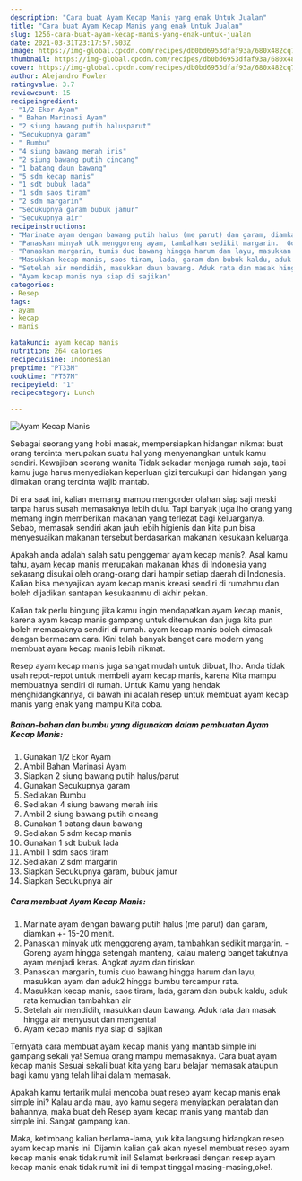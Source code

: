 ```yaml
---
description: "Cara buat Ayam Kecap Manis yang enak Untuk Jualan"
title: "Cara buat Ayam Kecap Manis yang enak Untuk Jualan"
slug: 1256-cara-buat-ayam-kecap-manis-yang-enak-untuk-jualan
date: 2021-03-31T23:17:57.503Z
image: https://img-global.cpcdn.com/recipes/db0bd6953dfaf93a/680x482cq70/ayam-kecap-manis-foto-resep-utama.jpg
thumbnail: https://img-global.cpcdn.com/recipes/db0bd6953dfaf93a/680x482cq70/ayam-kecap-manis-foto-resep-utama.jpg
cover: https://img-global.cpcdn.com/recipes/db0bd6953dfaf93a/680x482cq70/ayam-kecap-manis-foto-resep-utama.jpg
author: Alejandro Fowler
ratingvalue: 3.7
reviewcount: 15
recipeingredient:
- "1/2 Ekor Ayam"
- " Bahan Marinasi Ayam"
- "2 siung bawang putih halusparut"
- "Secukupnya garam"
- " Bumbu"
- "4 siung bawang merah iris"
- "2 siung bawang putih cincang"
- "1 batang daun bawang"
- "5 sdm kecap manis"
- "1 sdt bubuk lada"
- "1 sdm saos tiram"
- "2 sdm margarin"
- "Secukupnya garam bubuk jamur"
- "Secukupnya air"
recipeinstructions:
- "Marinate ayam dengan bawang putih halus (me parut) dan garam, diamkan +- 15-20 menit."
- "Panaskan minyak utk menggoreng ayam, tambahkan sedikit margarin.  Goreng ayam hingga setengah manteng, kalau mateng banget takutnya ayam menjadi keras. Angkat ayam dan tiriskan"
- "Panaskan margarin, tumis duo bawang hingga harum dan layu, masukkan ayam dan aduk2 hingga bumbu tercampur rata."
- "Masukkan kecap manis, saos tiram, lada, garam dan bubuk kaldu, aduk rata kemudian tambahkan air"
- "Setelah air mendidih, masukkan daun bawang. Aduk rata dan masak hingga air menyusut dan mengental"
- "Ayam kecap manis nya siap di sajikan"
categories:
- Resep
tags:
- ayam
- kecap
- manis

katakunci: ayam kecap manis 
nutrition: 264 calories
recipecuisine: Indonesian
preptime: "PT33M"
cooktime: "PT57M"
recipeyield: "1"
recipecategory: Lunch

---
```



![Ayam Kecap Manis](https://img-global.cpcdn.com/recipes/db0bd6953dfaf93a/680x482cq70/ayam-kecap-manis-foto-resep-utama.jpg)

Sebagai seorang yang hobi masak, mempersiapkan hidangan nikmat buat orang tercinta merupakan suatu hal yang menyenangkan untuk kamu sendiri. Kewajiban seorang  wanita Tidak sekadar menjaga rumah saja, tapi kamu juga harus menyediakan keperluan gizi tercukupi dan hidangan yang dimakan orang tercinta wajib mantab.

Di era  saat ini, kalian memang mampu mengorder olahan siap saji meski tanpa harus susah memasaknya lebih dulu. Tapi banyak juga lho orang yang memang ingin memberikan makanan yang terlezat bagi keluarganya. Sebab, memasak sendiri akan jauh lebih higienis dan kita pun bisa menyesuaikan makanan tersebut berdasarkan makanan kesukaan keluarga. 



Apakah anda adalah salah satu penggemar ayam kecap manis?. Asal kamu tahu, ayam kecap manis merupakan makanan khas di Indonesia yang sekarang disukai oleh orang-orang dari hampir setiap daerah di Indonesia. Kalian bisa menyajikan ayam kecap manis kreasi sendiri di rumahmu dan boleh dijadikan santapan kesukaanmu di akhir pekan.

Kalian tak perlu bingung jika kamu ingin mendapatkan ayam kecap manis, karena ayam kecap manis gampang untuk ditemukan dan juga kita pun boleh memasaknya sendiri di rumah. ayam kecap manis boleh dimasak dengan bermacam cara. Kini telah banyak banget cara modern yang membuat ayam kecap manis lebih nikmat.

Resep ayam kecap manis juga sangat mudah untuk dibuat, lho. Anda tidak usah repot-repot untuk membeli ayam kecap manis, karena Kita mampu membuatnya sendiri di rumah. Untuk Kamu yang hendak menghidangkannya, di bawah ini adalah resep untuk membuat ayam kecap manis yang enak yang mampu Kita coba.

<!--inarticleads1-->

##### Bahan-bahan dan bumbu yang digunakan dalam pembuatan Ayam Kecap Manis:

1. Gunakan 1/2 Ekor Ayam
1. Ambil  Bahan Marinasi Ayam
1. Siapkan 2 siung bawang putih halus/parut
1. Gunakan Secukupnya garam
1. Sediakan  Bumbu
1. Sediakan 4 siung bawang merah iris
1. Ambil 2 siung bawang putih cincang
1. Gunakan 1 batang daun bawang
1. Sediakan 5 sdm kecap manis
1. Gunakan 1 sdt bubuk lada
1. Ambil 1 sdm saos tiram
1. Sediakan 2 sdm margarin
1. Siapkan Secukupnya garam, bubuk jamur
1. Siapkan Secukupnya air




<!--inarticleads2-->

##### Cara membuat Ayam Kecap Manis:

1. Marinate ayam dengan bawang putih halus (me parut) dan garam, diamkan +- 15-20 menit.
1. Panaskan minyak utk menggoreng ayam, tambahkan sedikit margarin.  - Goreng ayam hingga setengah manteng, kalau mateng banget takutnya ayam menjadi keras. Angkat ayam dan tiriskan
1. Panaskan margarin, tumis duo bawang hingga harum dan layu, masukkan ayam dan aduk2 hingga bumbu tercampur rata.
1. Masukkan kecap manis, saos tiram, lada, garam dan bubuk kaldu, aduk rata kemudian tambahkan air
1. Setelah air mendidih, masukkan daun bawang. Aduk rata dan masak hingga air menyusut dan mengental
1. Ayam kecap manis nya siap di sajikan




Ternyata cara membuat ayam kecap manis yang mantab simple ini gampang sekali ya! Semua orang mampu memasaknya. Cara buat ayam kecap manis Sesuai sekali buat kita yang baru belajar memasak ataupun bagi kamu yang telah lihai dalam memasak.

Apakah kamu tertarik mulai mencoba buat resep ayam kecap manis enak simple ini? Kalau anda mau, ayo kamu segera menyiapkan peralatan dan bahannya, maka buat deh Resep ayam kecap manis yang mantab dan simple ini. Sangat gampang kan. 

Maka, ketimbang kalian berlama-lama, yuk kita langsung hidangkan resep ayam kecap manis ini. Dijamin kalian gak akan nyesel membuat resep ayam kecap manis enak tidak rumit ini! Selamat berkreasi dengan resep ayam kecap manis enak tidak rumit ini di tempat tinggal masing-masing,oke!.

